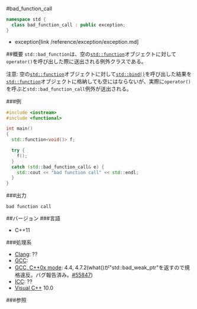 #bad_function_call
```cpp
namespace std {
  class bad_function_call : public exception;
}
```
* exception[link /reference/exception/exception.md]

##概要
`std::bad_function`は、空の[`std::function`](./function.md)オブジェクトに対して`operator()`を呼び出した際に送出される例外クラスである。

注意: 空の[`std::function`](./function.md)オブジェクトに対して[`std::bind()`](./bind.md)を呼び出した結果を[`std::function`](./function.md)オブジェクトに格納しても空にはならないが、実際に`operator()`を呼ぶと`std::bad_function_call`例外が送出される。

###例
```cpp
#include <iostream>
#include <functional>

int main()
{
  std::function<void()> f;

  try {
    f();
  }
  catch (std::bad_function_call& e) {
    std::cout << "bad function call" << std::endl;
  }
}
```

###出力
```
bad function call
```

##バージョン
###言語
- C++11

###処理系
- [Clang](/implementation#clang.md): ??
- [GCC](/implementation#gcc.md): 
- [GCC, C++0x mode](/implementation#gcc.md): 4.4, 4.7.2(what()が"std::bad_weak_ptr"を返すので規格違反。バグ報告済み。[#55847](http://gcc.gnu.org/bugzilla/show_bug.cgi?id=55847))
- [ICC](/implementation#icc.md): ??
- [Visual C++](/implementation#visual_cpp.md) 10.0


###参照

